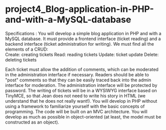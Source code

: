 # project4_Blog-application-in-PHP-and-with-a-MySQL-database
Specifications : You will develop a simple blog application in PHP and with a MySQL database. It must provide a frontend interface (ticket reading) and a backend interface (ticket administration for writing). We must find all the elements of a CRUD:  
Create: creating tickets 
Read: reading tickets 
Update: ticket update 
Delete: deleting tickets 

Each ticket must allow the addition of comments, which can be moderated in the administration interface if necessary. Readers should be able to "post" comments so that they can be easily traced back into the admin interface for moderation.  The administration interface will be protected by password. The writing of tickets will be in a WYSIWYG interface based on TinyMCE, so that Jean does not need to write his story in HTML (we understand that he does not really want!).  You will develop in PHP without using a framework to familiarize yourself with the basic concepts of programming. The code will be built on an MVC architecture. You will develop as much as possible in object-oriented (at least, the model must be constructed as an object).
